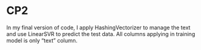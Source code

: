 # CP2
In my final version of code, I apply HashingVectorizer to manage the text and use LinearSVR to predict the test data. All columns applying in training model is only “text” column.

